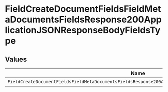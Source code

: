 # FieldCreateDocumentFieldsFieldMetaDocumentsFieldsResponse200ApplicationJSONResponseBodyFieldsType


## Values

| Name                                                                                                     | Value                                                                                                    |
| -------------------------------------------------------------------------------------------------------- | -------------------------------------------------------------------------------------------------------- |
| `FieldCreateDocumentFieldsFieldMetaDocumentsFieldsResponse200ApplicationJSONResponseBodyFieldsTypeRadio` | radio                                                                                                    |